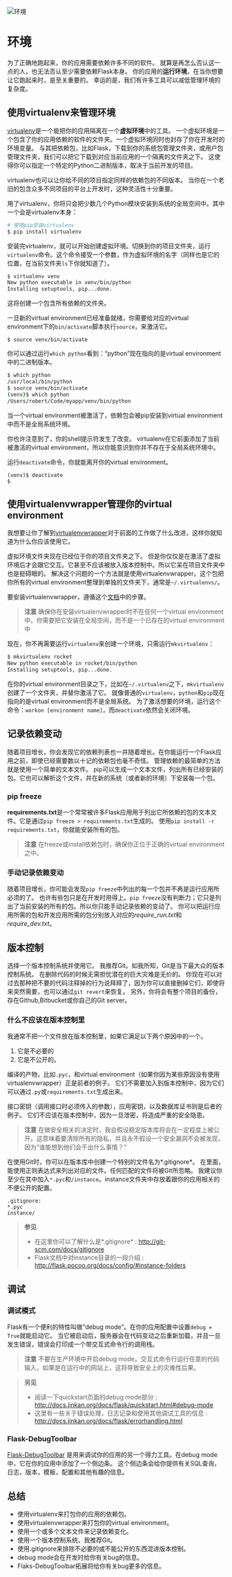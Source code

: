 ![环境](images/environment.png)

# 环境

为了正确地跑起来，你的应用需要依赖许多不同的软件。
就算是再怎么否认这一点的人，也无法否认至少需要依赖Flask本身。
你的应用的**运行环境**，在当你想要让它跑起来时，是至关重要的。
幸运的是，我们有许多工具可以减低管理环境的复杂度。

## 使用virtualenv来管理环境

[virtualenv](http://www.virtualenv.org/en/latest/)是一个能把你的应用隔离在一个**虚拟环境**中的工具。
一个虚拟环境是一个包含了你的应用依赖的软件的文件夹。一个虚拟环境同时也封存了你在开发时的环境变量。
与其把依赖包，比如Flask，下载到你的系统包管理文件夹，或用户包管理文件夹，我们可以把它下载到对应当前应用的一个隔离的文件夹之下。
这使得你可以指定一个特定的Python二进制版本，取决于当前开发的项目。

virtualenv也可以让你给不同的项目指定同样的依赖包的不同版本。
当你在一个老旧的包含众多不同项目的平台上开发时，这种灵活性十分重要。

用了virtualenv，你将只会把少数几个Python模块安装到系统的全局空间中。其中一个会是virtualenv本身：

```sh
# 使用pip安装virtualenv
$ pip install virtualenv
```

安装完virtualenv，就可以开始创建虚拟环境。切换到你的项目文件夹，运行`virtualenv`命令。这个命令接受一个参数，作为虚拟环境的名字（同样也是它的位置，在当前文件夹`ls`下你就知道了）。

```sh
$ virtualenv venv
New python executable in venv/bin/python
Installing setuptools, pip...done.
```

这将创建一个包含所有依赖的文件夹。

一旦新的virtual environment已经准备就绪，你需要给对应的virtual environment下的`bin/activate`脚本执行`source`，来激活它。

```
$ source venv/bin/activate
```

你可以通过运行`which python`看到：“python”现在指向的是virtual environment中的二进制版本。

```sh
$ which python
/usr/local/bin/python
$ source venv/bin/activate
(venv)$ which python
/Users/robert/Code/myapp/venv/bin/python
```

当一个virtual environment被激活了，依赖包会被pip安装到virtual environment中而不是全局系统环境。

你也许注意到了，你的shell提示符发生了改变。
virtualenv在它前面添加了当前被激活的virtual environment，所以你能意识到你并不存在于全局系统环境中。

运行`deactivate`命令，你就能离开你的virtual environment。

```
(venv)$ deactivate
$
```

## 使用virtualenvwrapper管理你的virtual environment

我想要让你了解到[virtualenvwrapper](http://virtualenvwrapper.readthedocs.org/en/latest/)对于前面的工作做了什么改进，这样你就知道为什么你应该使用它。

虚拟环境文件夹现在已经位于你的项目文件夹之下。
但是你仅仅是在激活了虚拟环境后才会跟它交互。它甚至不应该被放入版本控制中。所以它呆在项目文件夹中也是挺碍眼的。
解决这个问题的一个方法就是使用virtualenvwrapper。这个包把你所有的virtual environment整理到单独的文件夹下，通常是`~/.virtualenvs/`。

要安装virtualenvwrapper，遵循这个[文档](http://virtualenvwrapper.readthedocs.org/en/latest/)中的步骤。

> **注意**
> 确保你在安装virtualenvwrapper时不在任何一个virtual environment中。你需要把它安装在全局空间，而不是一个已存在的virtual environment中

现在，你不再需要运行`virtualenv`来创建一个环境，只需运行`mkvirtualenv`：

```sh
$ mkvirtualenv rocket
New python executable in rocket/bin/python
Installing setuptools, pip...done.
```

在你的virtual environment目录之下，比如在`~/.virtualenv`之下，`mkvirtualenv`创建了一个文件夹，并替你激活了它。
就像普通的`virtualenv`，`python`和`pip`现在指向的是virtual environment而不是全局系统。
为了激活想要的环境，运行这个命令：`workon [environment name]`，而`deactivate`依然会关闭环境。

## 记录依赖变动

随着项目增长，你会发现它的依赖列表也一并随着增长。在你能运行一个Flask应用之前，即使已经需要数以十记的依赖包也毫不奇怪。
管理依赖的最简单的方法就是使用一个简单的文本文件。
pip可以生成一个文本文件，列出所有已经安装的包。它也可以解析这个文件，并在新的系统（或者新的环境）下安装每一个包。

### pip freeze

**requirements.txt**是一个常常被许多Flask应用用于列出它所依赖的包的文本文件。它是通过`pip freeze > requirements.txt`生成的。
使用`pip install -r requirements.txt`，你就能安装所有的包。

> **注意**
> 在freeze或install依赖包时，确保你正位于正确的virtual environment之中。

### 手动记录依赖变动

随着项目增长，你可能会发现`pip freeze`中列出的每一个包并不再是运行应用所必须的了。
也许有些包只是在开发时用得上。`pip freeze`没有判断力；它只是列出了当前安装的所有的包。所以你只能手动记录依赖的变动了。
你可以把运行应用所需的包和开发应用所需的包分别放入对应的*require_run.txt*和*require_dev.txt*。

## 版本控制

选择一个版本控制系统并使用它。
我推荐Git。如我所知，Git是当下最大众的版本控制系统。
在删除代码的时候无需担忧潜在的巨大灾难是无价的。
你现在可以对过去那种把不要的代码注释掉的行为说拜拜了，因为你可以直接删掉它们，即使将来突然需要，也可以通过`git revert`来恢复。
另外，你将会有整个项目的备份，存在Github,Bitbucket或你自己的Git server。

### 什么不应该在版本控制里

我通常不把一个文件放在版本控制里，如果它满足以下两个原因中的一个。
1. 它是不必要的
2. 它是不公开的。

编译的产物，比如`.pyc`，和virtual environment（如果你因为某些原因没有使用virtualenvwrapper）正是前者的例子。
它们不需要加入到版本控制中，因为它们可以通过`.py`或`requirements.txt`生成出来。

接口密钥（调用接口时必须传入的参数），应用密钥，以及数据库证书则是后者的例子。
它们不应该在版本控制中，因为一旦泄密，将造成严重的安全隐患。

> **注意**
> 在做安全相关的决定时，我会假设稳定版本库将会在一定程度上被公开。这意味着要清除所有的隐私，并且永不假设一个安全漏洞不会被发现，
> 因为“谁能想到他们会干出什么事情？”

在使用Git时，你可以在版本库中创建一个特别的文件名为*.gitignore*。
在里面，能使用正则表达式来列出对应的文件。任何匹配的文件将被Git所忽略。
我建议你至少在其中加入`*.pyc`和`/instance`。instance文件夹中存放着跟你的应用相关的不便公开的配置。

```
.gitignore:
*.pyc
instance/
```

> **参见**
> * 在这里你可以了解什么是*.gitignore* : http://git-scm.com/docs/gitignore
> * Flask文档中对instance目录的一段介绍 : http://flask.pocoo.org/docs/config/#instance-folders

## 调试

### 调试模式

Flask有一个便利的特性叫做“debug mode”。在你的应用配置中设置`debug = True`就能启动它。
当它被启动后，服务器会在代码变动之后重新加载，并且一旦发生错误，错误会打印成一个带交互式命令行的调用栈。

> **注意**
> 不要在生产环境中开启debug mode。交互式命令行运行任意的代码输入，如果是在运行中的网站上，这将导致安全上的灾难性后果。

> **另见**
> - 阅读一下quickstart页面的debug mode部分 : http://docs.jinkan.org/docs/flask/quickstart.html#debug-mode
> - 这里有一些关于错误处理，日志记录和使用其他调试工具的信息 : http://docs.jinkan.org/docs/flask/errorhandling.html

### Flask-DebugToolbar

[Flask-DebugToolbar](http://flask-debugtoolbar.readthedocs.org/en/latest/) 是用来调试你的应用的另一个得力工具。在debug mode中，它在你的应用中添加了一个侧边条。
这个侧边条会给你提供有关SQL查询，日志，版本，模板，配置和其他有趣的信息。

## 总结

* 使用virtualenv来打包你的应用的依赖包。
* 使用virtualenvwrapper来打包你的virtual environment。
* 使用一个或多个文本文件来记录依赖变化。
* 使用一个版本控制系统。我推荐Git。
* 使用.gitignore来排除不必要的或不能公开的东西混进版本控制。
* debug mode会在开发时给你有关bug的信息。
* Flaks-DebugToolbar拓展将给你有关bug更多的信息。
